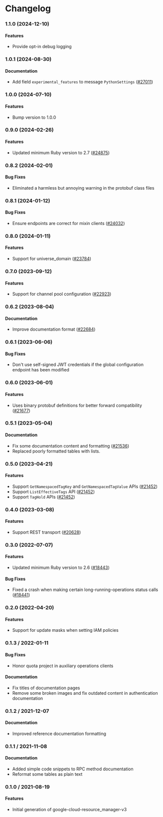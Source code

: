 # Changelog

### 1.1.0 (2024-12-10)

#### Features

* Provide opt-in debug logging 

### 1.0.1 (2024-08-30)

#### Documentation

* Add field `experimental_features` to message `PythonSettings` ([#27011](https://github.com/googleapis/google-cloud-ruby/issues/27011)) 

### 1.0.0 (2024-07-10)

#### Features

* Bump version to 1.0.0 

### 0.9.0 (2024-02-26)

#### Features

* Updated minimum Ruby version to 2.7 ([#24875](https://github.com/googleapis/google-cloud-ruby/issues/24875)) 

### 0.8.2 (2024-02-01)

#### Bug Fixes

* Eliminated a harmless but annoying warning in the protobuf class files 

### 0.8.1 (2024-01-12)

#### Bug Fixes

* Ensure endpoints are correct for mixin clients ([#24032](https://github.com/googleapis/google-cloud-ruby/issues/24032)) 

### 0.8.0 (2024-01-11)

#### Features

* Support for universe_domain ([#23784](https://github.com/googleapis/google-cloud-ruby/issues/23784)) 

### 0.7.0 (2023-09-12)

#### Features

* Support for channel pool configuration ([#22923](https://github.com/googleapis/google-cloud-ruby/issues/22923)) 

### 0.6.2 (2023-08-04)

#### Documentation

* Improve documentation format ([#22684](https://github.com/googleapis/google-cloud-ruby/issues/22684)) 

### 0.6.1 (2023-06-06)

#### Bug Fixes

* Don't use self-signed JWT credentials if the global configuration endpoint has been modified 

### 0.6.0 (2023-06-01)

#### Features

* Uses binary protobuf definitions for better forward compatibility ([#21677](https://github.com/googleapis/google-cloud-ruby/issues/21677)) 

### 0.5.1 (2023-05-04)

#### Documentation

* Fix some documentation content and formatting ([#21536](https://github.com/googleapis/google-cloud-ruby/issues/21536)) 
* Replaced poorly formatted tables with lists. 

### 0.5.0 (2023-04-21)

#### Features

* Support `GetNamespacedTagKey` and `GetNamespacedTagValue` APIs ([#21452](https://github.com/googleapis/google-cloud-ruby/issues/21452)) 
* Support `ListEffectiveTags` API ([#21452](https://github.com/googleapis/google-cloud-ruby/issues/21452)) 
* Support `TagHold` APIs ([#21452](https://github.com/googleapis/google-cloud-ruby/issues/21452)) 

### 0.4.0 (2023-03-08)

#### Features

* Support REST transport ([#20628](https://github.com/googleapis/google-cloud-ruby/issues/20628)) 

### 0.3.0 (2022-07-07)

#### Features

* Updated minimum Ruby version to 2.6 ([#18443](https://github.com/googleapis/google-cloud-ruby/issues/18443)) 
#### Bug Fixes

* Fixed a crash when making certain long-running-operations status calls ([#18441](https://github.com/googleapis/google-cloud-ruby/issues/18441)) 

### 0.2.0 (2022-04-20)

#### Features

* Support for update masks when setting IAM policies

### 0.1.3 / 2022-01-11

#### Bug Fixes

* Honor quota project in auxiliary operations clients

#### Documentation

* Fix titles of documentation pages
* Remove some broken images and fix outdated content in authentication documentation

### 0.1.2 / 2021-12-07

#### Documentation

* Improved reference documentation formatting

### 0.1.1 / 2021-11-08

#### Documentation

* Added simple code snippets to RPC method documentation
* Reformat some tables as plain text

### 0.1.0 / 2021-08-19

#### Features

* Initial generation of google-cloud-resource_manager-v3
